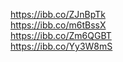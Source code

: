 https://ibb.co/ZJnBpTk <br>
https://ibb.co/m6tBssX <br>
https://ibb.co/Zm6QGBT <br>
https://ibb.co/Yy3W8mS <br>
